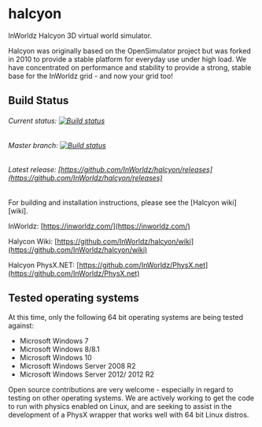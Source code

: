 # halcyon
InWorldz Halcyon 3D virtual world simulator.

Halcyon was originally based on the OpenSimulator project but was forked in 2010 to provide a stable platform for everyday use under high load. We have concentrated on performance and stability to provide a strong, stable base for the InWorldz grid - and now your grid too!

## Build Status
###### Current status: [![Build status](https://ci.appveyor.com/api/projects/status/8nn67w43r2586y1k?svg=true)](https://ci.appveyor.com/project/appurist/halcyon) 
###### Master branch: [![Build status](https://ci.appveyor.com/api/projects/status/8nn67w43r2586y1k/branch/master?svg=true)](https://ci.appveyor.com/project/appurist/halcyon/branch/master)

###### Latest release: [https://github.com/InWorldz/halcyon/releases](https://github.com/InWorldz/halcyon/releases)

For building and installation instructions, please see the [Halcyon wiki][wiki].

InWorldz: [https://inworldz.com/](https://inworldz.com/)

Halycon Wiki: [https://github.com/InWorldz/halcyon/wiki](https://github.com/InWorldz/halcyon/wiki)

Halcyon PhysX.NET: [https://github.com/InWorldz/PhysX.net](https://github.com/InWorldz/PhysX.net)

## Tested operating systems
At this time, only the following 64 bit operating systems are being tested against:

* Microsoft Windows 7
* Microsoft Windows 8/8.1
* Microsoft Windows 10
* Microsoft Windows Server 2008 R2
* Microsoft Windows Server 2012/ 2012 R2

Open source contributions are very welcome - especially in regard to testing on other operating systems. We are actively working to get the code to run with physics enabled on Linux, and are seeking to assist in the development of a PhysX wrapper that works well with 64 bit Linux distros.
